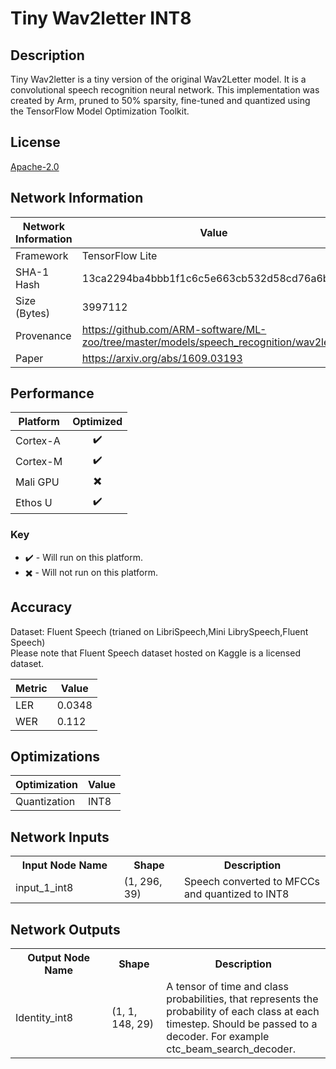 # Tiny Wav2letter INT8

## Description
Tiny Wav2letter is a tiny version of the original Wav2Letter model. It is a convolutional speech recognition neural network. This implementation was created by Arm, pruned to 50% sparsity, fine-tuned and quantized using the TensorFlow Model Optimization Toolkit.



## License
[Apache-2.0](https://spdx.org/licenses/Apache-2.0.html)

## Network Information
| Network Information |  Value         |
|---------------------|----------------|
|  Framework          | TensorFlow Lite |
|  SHA-1 Hash         | 13ca2294ba4bbb1f1c6c5e663cb532d58cd76a6b |
|  Size (Bytes)       | 3997112 |
|  Provenance         | https://github.com/ARM-software/ML-zoo/tree/master/models/speech_recognition/wav2letter |
|  Paper              | https://arxiv.org/abs/1609.03193 |

## Performance

| Platform | Optimized |
|----------|:---------:|
| Cortex-A |:heavy_check_mark:          |
| Cortex-M |:heavy_check_mark:          |
| Mali GPU |:heavy_multiplication_x:          |
| Ethos U  |:heavy_check_mark:          |

### Key
* :heavy_check_mark: - Will run on this platform.
* :heavy_multiplication_x: - Will not run on this platform.

## Accuracy
Dataset: Fluent Speech (trianed on LibriSpeech,Mini LibrySpeech,Fluent Speech)
<br />
Please note that Fluent Speech dataset hosted on Kaggle is a licensed dataset.

| Metric | Value |
|--------|-------|
| LER | 0.0348 |
| WER | 0.112 |

## Optimizations
| Optimization |  Value  |
|--------------|---------|
| Quantization | INT8 |

## Network Inputs
<table>
    <tr>
        <th width="200">Input Node Name</th>
        <th width="100">Shape</th>
        <th width="300">Description</th>
    </tr>
    <tr>
        <td>input_1_int8</td>
        <td>(1, 296, 39)</td>
        <td>Speech converted to MFCCs and quantized to INT8</td> 
    </tr>
</table>

## Network Outputs
<table>
    <tr>
        <th width="200">Output Node Name</th>
        <th width="100">Shape</th>
        <th width="300">Description</th>
    </tr>
    <tr>
        <td>Identity_int8</td>
        <td>(1, 1, 148, 29)</td>
        <td>A tensor of time and class probabilities, that represents the probability of each class at each timestep. Should be passed to a decoder. For example ctc_beam_search_decoder.</td> 
    </tr>
</table>
